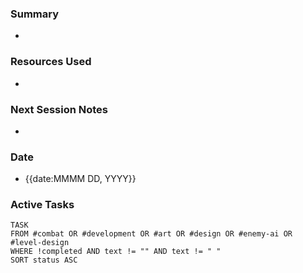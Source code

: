 ### Summary
- 
### Resources Used
- 
### Next Session Notes
- 
### Date
- {{date:MMMM DD, YYYY}}
### Active Tasks
```dataview
TASK 
FROM #combat OR #development OR #art OR #design OR #enemy-ai OR #level-design 
WHERE !completed AND text != "" AND text != " " 
SORT status ASC
```